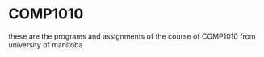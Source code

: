 # COMP1010
these are the programs and assignments of the course of COMP1010 from university of manitoba
